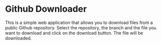 # Github Downloader

This is a simple web application that allows you to download files from a public Github repository. Select the repository, the branch and the file you want to download and click on the download button. The file will be downloaded.
